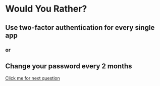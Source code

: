 # Would You Rather?
## Use two-factor authentication for every single app
### or
## Change your password every 2 months
[Click me for next question](./WouldyouRatherQuestion_5.md) 
